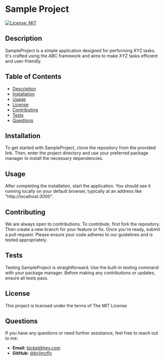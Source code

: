 # Sample Project
[![License: MIT](https://img.shields.io/badge/License-MIT-yellow.svg)](https://opensource.org/licenses/MIT)
## Description 
SampleProject is a simple application designed for performing XYZ tasks. It's crafted using the ABC framework and aims to make XYZ tasks efficient and user-friendly.
## Table of Contents
* [Description](#description)
* [Installation](#installation)
* [Usage](#usage)
* [License](#license)
* [Contributing](#contributing)
* [Tests](#tests)
* [Questions](#questions)
## Installation
To get started with SampleProject, clone the repository from the provided link. Then, enter the project directory and use your preferred package manager to install the necessary dependencies.
## Usage
After completing the installation, start the application. You should see it running locally on your default browser, typically at an address like "http://localhost:3000".
## Contributing
We are always open to contributions. To contribute, first fork the repository. Then create a new branch for your feature or fix. Once you're ready, submit a pull request. Please ensure your code adheres to our guidelines and is tested appropriately.
## Tests
Testing SampleProject is straightforward. Use the built-in testing command with your package manager. Before making any contributions or updates, ensure all tests pass.
## License
This project is licensed under the terms of The MIT License
## Questions
If you have any questions or need further assistance, feel free to reach out to me:<br>
- **Email:** bickel@hey.com
- **GitHub:** [@briimcfly](https://github.com/briimcfly)


